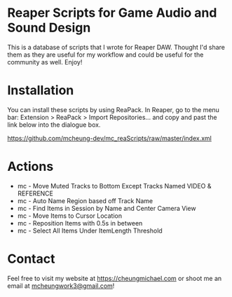 # Reaper Scripts for Game Audio and Sound Design
This is a database of scripts that I wrote for Reaper DAW. Thought I'd share them as they are useful for my workflow and could be useful for the community as well. Enjoy!

# Installation 
You can install these scripts by using ReaPack. In Reaper, go to the menu bar: Extension > ReaPack > Import Repositories... and copy and past the link below into the dialogue box.

https://github.com/mcheung-dev/mc_reaScripts/raw/master/index.xml

# Actions 
* mc - Move Muted Tracks to Bottom Except Tracks Named VIDEO & REFERENCE 
* mc - Auto Name Region based off Track Name 
* mc - Find Items in Session by Name and Center Camera View 
* mc - Move Items to Cursor Location 
* mc - Reposition Items with 0.5s in between
* mc - Select All Items Under ItemLength Threshold

# Contact 
Feel free to visit my website at https://cheungmichael.com or shoot me an email at mcheungwork3@gmail.com! 

